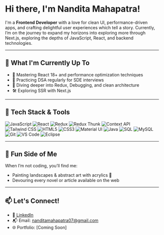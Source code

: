 # Hi there, I'm Nandita Mahapatra!

I'm a **Frontend Developer** with a love for clean UI, performance-driven apps, and crafting delightful user experiences which tell a story. 
Currently, I’m on the journey to expand my horizons into exploring more through Next.js, exploring the depths of JavaScript, React, and backend technologies.

---

## 🔭 What I'm Currently Up To

- 🚀 Mastering React 18+ and performance optimization techniques
- 🔁 Practicing DSA regularly for SDE interviews
- 🧠 Diving deeper into Redux, Debugging, and clean architecture
- 🛠️ Exploring SSR with Next.js

---

## 🧰 Tech Stack & Tools

![JavaScript](https://img.shields.io/badge/-JavaScript-F7DF1E?style=flat&logo=javascript&logoColor=black)
![React](https://img.shields.io/badge/-React-61DAFB?style=flat&logo=react&logoColor=white)
![Redux](https://img.shields.io/badge/-Redux-764ABC?style=flat&logo=redux&logoColor=white)
![Redux Thunk](https://img.shields.io/badge/-Redux%20Thunk-593D88?style=flat&logo=redux&logoColor=white)
![Context API](https://img.shields.io/badge/-Context%20API-61DAFB?style=flat&logo=react&logoColor=white)
![Tailwind CSS](https://img.shields.io/badge/-TailwindCSS-38B2AC?style=flat&logo=tailwind-css&logoColor=white)
![HTML5](https://img.shields.io/badge/-HTML5-E34F26?style=flat&logo=html5&logoColor=white)
![CSS3](https://img.shields.io/badge/-CSS3-1572B6?style=flat&logo=css3&logoColor=white)
![Material UI](https://img.shields.io/badge/-MaterialUI-0081CB?style=flat&logo=mui&logoColor=white)
![Java](https://img.shields.io/badge/-Java-007396?style=flat&logo=java&logoColor=white)
![SQL](https://img.shields.io/badge/-SQL-4479A1?style=flat&logo=postgresql&logoColor=white)
![MySQL](https://img.shields.io/badge/-MySQL-4479A1?style=flat&logo=mysql&logoColor=white)
![Git](https://img.shields.io/badge/-Git-F05032?style=flat&logo=git&logoColor=white)
![VS Code](https://img.shields.io/badge/-VSCode-007ACC?style=flat&logo=visual-studio-code&logoColor=white)
![Eclipse](https://img.shields.io/badge/-Eclipse-2C2255?style=flat&logo=eclipse&logoColor=white)

<!--
---

## 📌 Featured Projects

### 🔹 [Project Name](https://github.com/your-username/project-repo)
> A brief one-liner about what it does.  
> 🔧 Tech Stack: React, Redux, Material UI

### 🔹 [Project Name](https://github.com/your-username/project-repo)
> Another project highlight here.  
> 🌐 Tech Used: HTML, CSS, JavaScript

---

## ✨ GitHub Stats

![Nandita's GitHub stats](https://github-readme-stats.vercel.app/api?username=NanditaMahapatra&show_icons=true&theme=tokyonight)
<!--![Top Languages](https://github-readme-stats.vercel.app/api/top-langs/?username=NanditaMahapatra&layout=compact&theme=tokyonight) 

---
## 🧠 LeetCode Stats

[![LeetCode Stats](https://leetcard.jacoblin.cool/nanditamahapatra07?theme=dark&font=Karma)](https://leetcode.com/u/nanditamahapatra07/)

## 📊 LeetCode Contribution Streak

![LeetCode Streak](https://leet-streak-stats.vercel.app/?user=nanditamahapatra07&theme=dark&border_radius=5)


---

## 📝 I Also Write on Medium

I love turning complex tech topics into easy-to-understand stories.

- ✍️ [My Medium Articles](https://medium.com/@your-medium-username)
--->
---

## 🎨 Fun Side of Me

When I’m not coding, you’ll find me:
- Painting landscapes & abstract art with acrylics 🎨
- Devouring every novel or article available on the web

---

## 📫 Let's Connect!

- 💼 [LinkedIn](https://www.linkedin.com/in/nandita-mahapatra/)
- 📬 Email: nanditamahapatra07@gmail.com
- 🌐 Portfolio: [Coming Soon]


<!---
NanditaMahapatra/NanditaMahapatra is a ✨ special ✨ repository because its `README.md` (this file) appears on your GitHub profile.
You can click the Preview link to take a look at your changes.
--->
